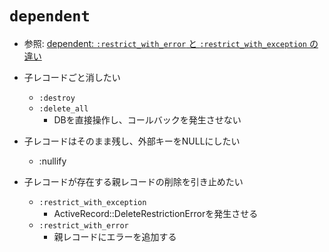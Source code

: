 # `dependent`
- 参照: [dependent: `:restrict_with_error` と `:restrict_with_exception` の違い](https://qiita.com/jnchito/items/3456ce734ef41d216ecd)
- 子レコードごと消したい
  - `:destroy`
  - `:delete_all`
    - DBを直接操作し、コールバックを発生させない

- 子レコードはそのまま残し、外部キーをNULLにしたい
  - :nullify

- 子レコードが存在する親レコードの削除を引き止めたい
  - `:restrict_with_exception`
    - ActiveRecord::DeleteRestrictionErrorを発生させる
  - `:restrict_with_error`
    - 親レコードにエラーを追加する
